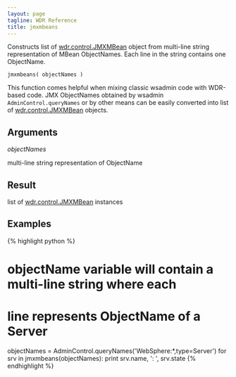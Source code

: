 ```yaml
---
layout: page
tagline: WDR Reference
title: jmxmbeans
---
```


Constructs list of [wdr.control.JMXMBean](wdr.control.JMXMBean.class.html) object from multi-line string representation of MBean ObjectNames. Each line in the string contains one ObjectName.

    jmxmbeans( objectNames )

This function comes helpful when mixing classic wsadmin code with WDR-based code. JMX ObjectNames obtained by wsadmin ``AdminControl.queryNames`` or by other means can be easily converted into list of [wdr.control.JMXMBean](wdr.control.JMXMBean.class.html) objects.

## Arguments

_objectNames_

multi-line string representation of ObjectName

## Result

list of [wdr.control.JMXMBean](wdr.control.JMXMBean.class.html) instances

## Examples

{% highlight python %}
# objectName variable will contain a multi-line string where each
# line represents ObjectName of a Server
objectNames = AdminControl.queryNames('WebSphere:*,type=Server')
for srv in jmxmbeans(objectNames):
    print srv.name, ': ', srv.state
{% endhighlight %}
